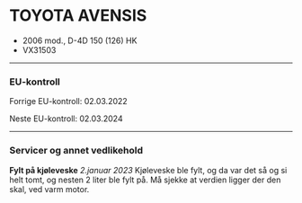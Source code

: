# TOYOTA AVENSIS
* 2006 mod., D-4D 150 (126) HK
* VX31503 

---
### EU-kontroll

Forrige EU-kontroll: 02.03.2022

Neste EU-kontroll: 02.03.2024

---
### Servicer og annet vedlikehold

**Fylt på kjøleveske** *2.januar 2023* 
Kjøleveske ble fylt, og da var det så og si helt tomt, og nesten 2 liter ble fylt på. Må sjekke at verdien ligger der den skal, ved varm motor.
